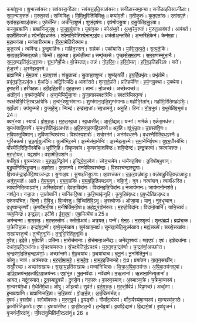 

  
कया॑शु॒भा। शु॒भासव॑यसः। सव॑यस्स॒नी॑ळाः। सव॑यस॒इति॒सऽव॑यसः। सनी॑ळास्समा॒न्या। सनी॑ळाइतिसऽनी॑ळाः। स॒मा॒न्याम॒रुतः॑। म॒रुत॒स्सं। सम्मि॑मिक्षुः। मि॒मि॒क्षुरिति॑मिमिक्षुः॥ कया॑म॒ती। म॒तीकुतः॑। कुत॒एता॑सः। एता॑सए॒ते। एता॑स॒इत्याऽइ॑तासः। ए॒तेर्च॑न्ति। अर्च॑न्ति॒शुष्मं॑। शुष्मं॒वृष॑णः। वृष॑णॊवसू॒या। व॒सु॒येति॑व॒सु॒ऽया॥  
कस्य॒ब्रह्मा॑णि। ब्रह्मा॑णिजुजुषुः। जु॒जु॒षु॒र्युवा॑नः। युवा॑न॒कः। कोअ॑ध्व॒रे। अ॒ध्व॒रेम॒रुतः॑। म॒रुत॒आव॑वर्त। आव॑वर्त। व॒व॒र्तेति॑ववर्त॥ श्ये॒नाँइ॑व॒ध्रज॑तः। श्ये॒नानि॒वेति॑श्ये॒नान्ऽइ॑व। ध्रज॑तोअ॒न्तरि॑क्षे। अ॒न्तरि॑क्षे॒केन॑। केन॑म॒हा। म॒हामन॑सा। मन॑सारीरमाम। री॒र॒मा॒मेति॑रीरमाम॥  
कुत॒स्त्वं। त्वमि॑न्द्र। इ॒न्द्र॒माहि॑नः। माहि॑न॒स्सन्। सन्नेकः॑। एको॑यासि। या॒सि॒स॒त्प॒ते॒। स॒त्प॒ते॒किं। स॒त्प॒त॒इति॑सत्ऽपते। किन्ते॑। त॒इ॒त्था। इ॒त्थेती॒त्था॥ सम्पृ॑च्छसे। पृ॒च्छ॒से॒स॒म॒रा॒णः। स॒म॒रा॒णस्सु॑भा॒नैः। स॒म॒रा॒णइति॑सं॒ऽअ॒रा॒णः। शु॒भा॒नैर्वो॒चेः। वो॒चेस्तत्। तन्नः॑। नो॒ह॒रि॒वः॒। ह॒रि॒वो॒यत्। ह॒रि॒व॒इति॑हरिऽवः। यत्ते॑। ते॒अ॒स्मे। अ॒स्मेइत्य॒स्मे॥  
ब्रह्मा॑णिमे। मे॒म॒तयः॑। म॒तय॒श्शं। शंसु॒तासः॑। सु॒तास॒श्शुष्मः॑। शुष्म॑इयर्ति। इ॒य॒र्ति॒प्रभृ॑तः। प्रभृ॑तोमे। प्रभृ॑त॒इति॒प्रऽभृ॑तः। मे॒अद्रिः॑। अद्रि॒रित्यद्रिः॑॥ आशा॑सते। शा॒स॒ते॒प्रति॑। प्रति॑हर्यन्ति। ह॒र्य॒न्त्यु॒क्था। उ॒क्थेमा। इ॒माहरी॑। हरी॑वहतः। हरी॒इति॒हरी॑। व॒ह॒त॒स्ता। तानः॑। नो॒अच्छ॑। अच्छेत्यच्छ॑॥  
अतो॑व॒यं। व॒यम॑न्त॒मेभिः॑। अ॒न्त॒मेभि॑र्यु॒जा॒नाः। यु॒जा॒नास्स्वक्ष॑त्रेभिः। स्वक्ष॑त्रेभिस्त॒न्वः॑। स्वक्ष॑त्रेभि॒रिति॒स्वऽक्ष॑त्रेभिः। त॒न्व॑१॒॑श्शुम्भ॑मानाः। शुम्भ॑माना॒इति॒शुम्भ॑मानाः॥ महो॑भि॒रेता॑न्। महो॑भि॒रितिमहः॑ऽभिः॒। एताँ॒उप॑। उप॑युज्महे। यु॒ज्म॒हे॒नु। न्विन्द्र॑। इन्द्र॑स्व॒धां। स्व॒धामनु॑। अनु॒हि। हिनः॑। नो॒ब॒भूथ॑। ब॒भूथेति॑ब॒भूथ॑॥24॥  
क्व१॒॑स्या। स्यावः॑। वो॒म॒रु॒तः॒। म॒रु॒त॒स्व॒धा। स्व॒धासी॑त्। आ॒सी॒द्यत्। यन्मां। मामेकं॑। एकं॑स॒मध॑त्त। स॒मध॑त्ताहि॒हत्ये॑। स॒मध॒त्तेति॑सं॒ऽअध॑त्त। अ॒हि॒हत्य॒इत्य॑हि॒ऽहत्ये॑॥ अहं॒हि। ह्यु॑१॒॑उ॒ग्रः। उ॒ग्रस्त॑वि॒षः। त॒वि॒षस्तुवि॑ष्मान्। तुवि॑ष्मा॒न्विश्व॑स्य। विश्व॑स्य॒शत्रोः॑। शत्रो॒रन॑मं। अन॑मंवध॒स्नैः। व॒ध॒स्नैरिति॑व॒ध॒ऽस्नैः॥  
भूरि॑चकर्थ। च॒क॒र्थ॒युज्ये॑भिः। युज्ये॑भिर॒स्मे। अ॒स्मेस॑मा॒नेभिः॑। अ॒स्मेइत्य॒स्मे। स॒मा॒नेभि॑र्वृषभ। वृ॒ष॒भ॒पौंस्ये॑भिः। पौंस्ये॑भि॒रिति॒पौंस्ये॑भिः॥ भूरी॑णि॒हि। हिकृ॒णवा॑म। कृ॒णवा॑मा॒शवि॑ष्ठ। शवि॒ष्ठेन्द्र॑। इन्द्र॒क्रत्वा॑। क्रत्वा॑मरुतः। म॒रु॒तो॒यत्। यद्वशा॑म। वशा॒मेति॒वशा॑म॥  
वधीं॑वृ॒त्रं। वृ॒त्रम्म॑रुतः। म॒रु॒त॒इ॒न्द्रि॒येण॑। इ॒न्द्रि॒ये॒ण॒स्वेन॑। स्वेन॒भामे॑न। भामे॑नत॒विषः॑। त॒विषो॑बभू॒वान्। ब॒भू॒वानिति॑ब॒भू॒वान्॥ अ॒हमे॒ता। ए॒तामन॑वे। मन॑वेवि॒श्वश्च॑न्द्राः। वि॒श्वश्च॑न्द्रास्सु॒गाः। वि॒श्वच॑न्द्रा॒इति॑वि॒श्वऽच॑न्द्राः। सु॒गाअ॒पः। सु॒गाइति॑सु॒ऽगाः। अ॒पश्च॑कर। च॒क॒र॒वज्र॑बाहुः। वज्र॑बाहु॒रिति॒वज्र॑ऽबाहुः॥  
अनु॑त्त॒माते॑। आते॑। ते॒म॒घ॒व॒न्। म॒घ॒व॒न्नकिः॑। म॒घ॒व॒न्नि॒ति॑मघऽवन्। नकि॒र्नु। नुन। नत्वा॑वान्। त्वावाँ॑अस्ति। त्वावा॒निति॒त्वाऽवा॑न्। अ॒स्ति॒दे॒वता॑। दे॒वता॒विदा॑नः। विदा॑न॒इति॒विदा॑नः॥ नजाय॑मानः। जाय॑मानो॒नश॑ते। नश॑ते॒न। नजा॒तः। जा॒तोयानि॑। यानि॑करि॒ष्या। क॒रि॒ष्याकृ॑णुहि। कृ॒णु॒हिप्र॑वृध्द। प्र॒वृ॒ध्देति॑प्रऽवृध्द॥  
एक॑स्यचित्। चि॒न्मे॒। मे॒वि॒भु। वि॒भ्व॑स्तु। वि॒भ्विति॑वि॒ऽभु। अ॒स्त्वोजाः॑। ओजा॒या। यानु। नुद॑धृ॒ष्वान्। द॒धृ॒ष्वान्कृ॒णवै॑। कृ॒णवै॑म॒नी॒षा। म॒नीषेति॑म॒नी॒षा॥ अ॒हंह्यु१॒॑ग्रो॒म॑रुतः। म॒रु॒तो॒विदा॑नः। विदा॑नो॒यानि॑। यानि॒च्यवं॑। च्यव॒मिन्द्रः॑। इन्द्र॒इत्। इदी॑शे। ई॒श॒ए॒षां॒। ए॒षा॒मित्ये॑षां॥ 25॥  
अम॑न्दन्मा। मा॒म॒रु॒तः॒। म॒रु॒त॒स्तोमः॑। स्तोमो॒अत्र॑। अत्र॒यत्। यन्मे॑। मे॒न॒रः॒। न॒र॒श्शृत्यं॑। शृत्यं॒ब्रह्म॑। ब्रह्म॑च॒क्र। च॒क्रेति॑च॒क्र॥ इन्द्रा॑य॒वृष्णे॑। वृष्णे॒सुम॑खाय। सुम॑खाय॒मह्यं॑। सुम॑खा॒येति॒सुऽम॑खाय। मह्यं॒सख्ये॑। सख्ये॒सखा॑यः। सखा॑यस्त॒न्वे॑। त॒न्वे॑त॒नूभिः॑। त॒नूभि॒रिति॑त॒नूभिः॑॥  
ए॒वेत्। इदे॒ते। ए॒तेप्रति॑। प्रति॑मा। मा॒रोच॑मानाः। ऱोच॑माना॒अने॑द्यः। अने॑द्य॒श्श्रवः॑। श्रव॒एषः॑। एषः॑। इषो॒दधा॑नाः। दधा॑ना॒इति॒दधा॑नाः॥ सं॒चक्ष्या॑मरुतः। सं॒चक्ष्येति॑सं॒ऽचक्ष्य॑। म॒रु॒त॒श्च॒न्द्रव॑र्णाः। च॒न्द्रव॑र्णा॒अच्छा॑न्त। च॒न्द्रव॑र्णा॒इतिच॒न्द्रऽव॑र्णाः॒। अच्छा॑न्तमे। मे॒छ॒दया॑थ। छ॒दया॑थाच। च॒नू॒नं। नू॒नमिति॑नू॒नं॥  
कोनु। न्वत्र॑। अत्र॑मरुतः। म॒रु॒तो॒मा॒म॒हे॒। मा॒म॒हे॒वः॒। मा॒म॒ह॒इति॑मामहे। वः॒प्र। प्रया॑तन। या॒त॒न॒सखी॑न्। सखीँ॒रच्छ॑। अच्छा॑सखायः। स॒खा॒य॒इति॑सखायः॥ मन्मा॑निचित्राः। चि॒त्रा॒अ॒पि॒वा॒तय॑न्तः। अ॒पि॒वा॒तय॑न्तए॒षां। अ॒पि॒वा॒तय॑न्त॒इत्य॑पि॒ऽवा॒तय॑न्तः। एषां॒भू॑त। भू॒त॒नवे॑दाः। नवे॑दामे। म॒ऋ॒तानां॑। ऋ॒ताना॒मित्यृ॒तानां॑॥  
आयत्। यद्दु॑व॒स्यात्। दु॒व॒स्याद्दु॒वसे॑। दु॒वसे॒न। नका॒रुः। का॒रुर॒स्मान्। अ॒स्माञ्च॒क्रे। च॒क्रेमा॒न्यस्य॑। मा॒न्यस्य॑मे॒धा। मे॒धेति॑मे॒धा॥ ओषु। ओइत्यो। सुव॑र्त। व॒र्त॒म॒रु॒तः॒। म॒रु॒तो॒विप्रं॑। विप्र॒मच्छ॑। अच्छे॒मा। इ॒माब्रह्मा॑णि। ब्रह्मा॑णिजरि॒ता। ज॒रि॒तावः॑। वो॒अ॒र्च॒त्। अ॒र्च॒दित्य॑र्चत्॥  
ए॒षवः॑। व॒स्तोमः॑। स्तोमो॑मरुतः। म॒रु॒त॒इ॒यं। इ॒यङ्गीः। गीर्मां॑दा॒र्यस्य॑। र्मां॑दा॒र्यस्य॑मा॒न्यस्य॑। मा॒न्यस्य॑का॒रोः। का॒रोरिति॑का॒रोः॥ ए॒षा। इ॒षाया॑सीष्ट। या॒सी॒ष्टत॒न्वे॑। त॒न्वे॑व॒यां। व॒यांवि॒द्याम॑। वि॒द्यामे॒षां। इ॒षांवृ॒जनं॑। वृ॒जनं॑जी॒रदा॑नुं। जी॒रदा॑नु॒मिति॑जी॒रऽदा॑नुं॥ 26 ॥  
